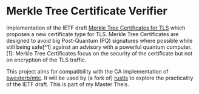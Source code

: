 # Merkle Tree Certificate Verifier

Implementation of the IETF draft [Merkle Tree Certificates for TLS](https://datatracker.ietf.org/doc/html/draft-davidben-tls-merkle-tree-certs-03)
which proposes a new certificate type for TLS.
Merkle Tree Certificates are designed to avoid big Post-Quantum
(PQ) signatures where possible while still being safe[^1] against an advisory with a powerful quantum computer.
[1]: Merkle Tree Certificates focus on the security of the certificate but not on encryption of the TLS traffic.

This project aims for compatibility with the CA implementation of [bwesterb/mtc](https://github.com/bwesterb/mtc).
It will be used by (a fork of) [rustls](https://github.com/rustls/rustls) to explore the practicality of the IETF draft.
This is part of my Master Theis.